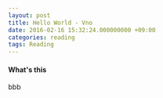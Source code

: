 ```yaml
---
layout: post
title: Hello World - Vno
date: 2016-02-16 15:32:24.000000000 +09:00
categories: reading
tags: Reading
---
```


#### What's this

bbb
